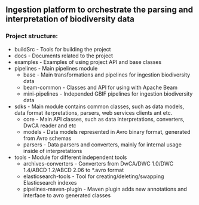 <h2>Ingestion platform to orchestrate the parsing and interpretation of biodiversity data</h2>

<h3>Project structure:</h3>
<ul>
    <li>buildSrc - Tools for building the project</li>
    <li>docs - Documents related to the project</li>
    <li>examples - Examples of using project API and base classes</li>
    <li>pipelines - Main pipelines module
        <ul>
            <li>base - Main transformations and pipelines for ingestion biodiversity data</li>
            <li>beam-common - Classes and API for using with Apache Beam</li>
            <li>mini-pipelines - Independed GBIF pipelines for ingestion biodiversity data</li>
        </ul>
    </li>
    <li>sdks - Main module contains common classes, such as data models, data format iterpretations, parsers, web services clients ant etc.
        <ul>
            <li>core - Main API classes, such as data interpretations, converters, DwCA reader and etc</li>
            <li>models - Data models represented in Avro binary format, generated from Avro schemas</li>
            <li>parsers - Data parsers and converters, mainly for internal usage inside of interpretations</li>
        </ul>
    </li>
    <li>tools - Module for different independent tools
        <ul>
            <li>archives-converters - Converters from DwCA/DWC 1.0/DWC 1.4/ABCD 1.2/ABCD 2.06 to *.avro format</li>
            <li>elasticsearch-tools - Tool for creating/deleting/swapping Elasticsearch indexes</li>
            <li>pipelines-maven-plugin - Maven plugin adds new annotations and interface to avro generated classes</li>
        </ul>
    </li>
</ul>